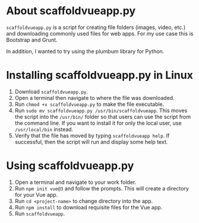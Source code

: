 # About scaffoldvueapp.py

`scaffoldvueapp.py` is a script for creating file folders (images, video, etc.) and downloading commonly used files for web apps.  For my use case this is Bootstrap and Grunt.

In addition, I wanted to try using the plumbum library for Python.

# Installing scaffoldvueapp.py in Linux

1.  Download `scaffoldvueapp.py`.
2.  Open a terminal then navigate to where the file was downloaded.
3.  Run `chmod +x scaffoldvueapp.py` to make the file executable.
4.  Run `sudo mv scaffoldvueapp.py /usr/bin/scaffoldvueapp`.  This moves the script into the `/usr/bin/` folder so that users can use the script from the command line.  If you want to install it for only the local user, use `/usr/local/bin` instead.
5.  Verify that the file has moved by typing `scaffoldvueapp help`.  If successful, then the script will run and display some help text.

# Using scaffoldvueapp.py

1.  Open a terminal and navigate to your work folder.
2.  Run `npm init vue@3` and follow the prompts.  This will create a directory for your Vue app.
3.  Run `cd <project-name>` to change directory into the app.
4.  Run `npm install` to download requisite files for the Vue app.
5.  Run `scaffoldvueapp`.
